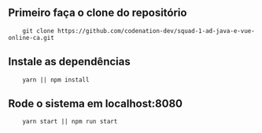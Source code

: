 ## Primeiro faça o clone do repositório

```
    git clone https://github.com/codenation-dev/squad-1-ad-java-e-vue-online-ca.git
```

## Instale as dependências

```
    yarn || npm install
```

## Rode o sistema em localhost:8080

```
    yarn start || npm run start
```

